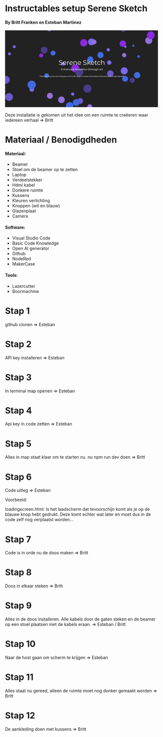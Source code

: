 # Instructables setup Serene Sketch

#### By Britt Franken en Esteban Martinez


 ![Foto van het begin scherm](/docs/Begin%20scherm.png)

Deze installatie is gekomen uit het idee om een ruimte te creëeren waar iedereen 
verhaal => Britt

# Materiaal / Benodigdheden

#### Materiaal:
- Beamer
- Stoel om de beamer op te zetten
- Laptop
- Verdeelstekker
- Hdmi kabel
- Donkere ruimte
- Kussens
- Kleuren verlichting
- Knoppen (wit en blauw)
- Glazenplaat
- Camera

#### Software:
- Visual Studio Code
- Basic Code Knowledge
- Open AI generator
- Github
- NodeRed
- MakerCase

#### Tools:
- Lazercutter
- Boormachine

# Stap 1

github clonen => Esteban

# Stap 2

APi key installeren => Esteban

# Stap 3

In terminal map openen => Esteban

# Stap 4

Api key in code zetten => Esteban

# Stap 5

Alles in map staat klaar om te starten nu.
nu npm run dev doen => Britt

# Stap 6

Code uitleg => Esteban

Voorbeeld:

loadingscreen.html:
Is het laadscherm dat tevoorschijn komt als je op de blauwe knop hebt gedrukt. Deze komt echter wat later en moet dus in de code zelf nog verplaatst worden...

# Stap 7

Code is in orde nu de doos maken => Britt

# Stap 8

Doos in elkaar steken => Britt

# Stap 9

Alles in de doos installeren. Alle kabels door de gaten steken en de beamer op een stoel plaatsen met de kabels eraan.
=> Esteban / Britt

# Stap 10

Naar de host gaan om scherm te krijgen => Esteban

# Stap 11

Alles staat nu gereed, alleen de ruimte moet nog donker gemaakt worden => Britt

# Stap 12

De aankleding doen met kussens => Britt
